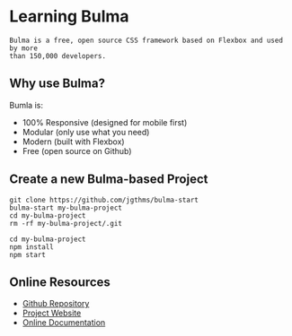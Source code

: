 # Learning Bulma

```
Bulma is a free, open source CSS framework based on Flexbox and used by more 
than 150,000 developers.
```

## Why use Bulma?

Bumla is:

 * 100% Responsive (designed for mobile first)
 * Modular (only use what you need)
 * Modern (built with Flexbox)
 * Free (open source on Github)

## Create a new Bulma-based Project

```
git clone https://github.com/jgthms/bulma-start
bulma-start my-bulma-project
cd my-bulma-project
rm -rf my-bulma-project/.git
```

```
cd my-bulma-project
npm install
npm start
```

## Online Resources

 * [Github Repository](https://github.com/jgthms/bulma)
 * [Project Website](https://bulma.io/)
 * [Online Documentation](https://bulma.io/documentation/)
